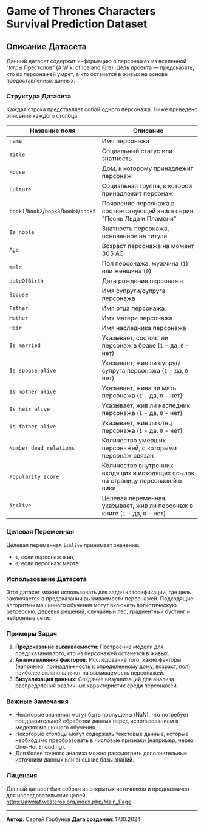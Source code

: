 # Game of Thrones Characters Survival Prediction Dataset

## Описание Датасета

Данный датасет содержит информацию о персонажах из вселенной "Игры Престолов" (A Wiki of Ice and Fire). Цель проекта — предсказать, кто из персонажей умрет, а кто останется в живых на основе предоставленных данных.

### Структура Датасета

Каждая строка представляет собой одного персонажа. Ниже приведено описание каждого столбца:

| Название поля           | Описание                                                                                   |
|-------------------------|--------------------------------------------------------------------------------------------|
| `name`                  | Имя персонажа                                                                             |
| `Title`                 | Социальный статус или знатность                                                            |
| `House`                 | Дом, к которому принадлежит персонаж                                                       |
| `Culture`               | Социальная группа, к которой принадлежит персонаж                                          |
| `book1`/`book2`/`book3`/`book4`/`book5` | Появление персонажа в соответствующей книге серии "Песнь Льда и Пламени"                     |
| `Is noble`              | Знатность персонажа, основанное на титуле                                                  |
| `Age`                   | Возраст персонажа на момент 305 AC                                                         |
| `male`                  | Пол персонажа: мужчина (`1`) или женщина (`0`)                                             |
| `dateOfBirth`           | Дата рождения персонажа                                                                    |
| `Spouse`                | Имя супруги/супруга персонажа                                                              |
| `Father`                | Имя отца персонажа                                                                         |
| `Mother`                | Имя матери персонажа                                                                       |
| `Heir`                  | Имя наследника персонажа                                                                   |
| `Is married`            | Указывает, состоит ли персонаж в браке (`1` - да, `0` - нет)                              |
| `Is spouse alive`       | Указывает, жив ли супруг/супруга персонажа (`1` - да, `0` - нет)                          |
| `Is mother alive`       | Указывает, жива ли мать персонажа (`1` - да, `0` - нет)                                   |
| `Is heir alive`         | Указывает, жив ли наследник персонажа (`1` - да, `0` - нет)                               |
| `Is father alive`       | Указывает, жив ли отец персонажа (`1` - да, `0` - нет)                                    |
| `Number dead relations` | Количество умерших персонажей, с которыми персонаж связан                                  |
| `Popularity score`      | Количество внутренних входящих и исходящих ссылок на страницу персонажей в вики             |
| `isAlive`               | Целевая переменная, указывает, жив ли персонаж в книге (`1` - да, `0` - нет)              |

### Целевая Переменная

Целевая переменная `isAlive` принимает значение:
- `1`, если персонаж жив,
- `0`, если персонаж мертв.

### Использование Датасета

Этот датасет можно использовать для задач классификации, где цель заключается в предсказании выживаемости персонажей. Подходящие алгоритмы машинного обучения могут включать логистическую регрессию, деревья решений, случайный лес, градиентный бустинг и нейронные сети.

### Примеры Задач

1. **Предсказание выживаемости**: Построение модели для предсказания того, кто из персонажей останется в живых.
2. **Анализ влияния факторов**: Исследование того, какие факторы (например, принадлежность к определенному дому, возраст, пол) наиболее сильно влияют на выживаемость персонажей.
3. **Визуализация данных**: Создание визуализаций для анализа распределения различных характеристик среди персонажей.

### Важные Замечания

- Некоторые значения могут быть пропущены (NaN), что потребует предварительной обработки данных перед использованием в моделях машинного обучения.
- Некоторые столбцы могут содержать текстовые данные, которые необходимо преобразовать в числовые признаки (например, через One-Hot Encoding).
- Для более точного анализа можно рассмотреть дополнительные источники данных или внешние базы знаний.

### Лицензия

Данный датасет был собран из открытых источников и предназначен для исследовательских целей. https://awoiaf.westeros.org/index.php/Main_Page

---

**Автор**: Сергей Горбунов
**Дата создания**: 17.10.2024  

